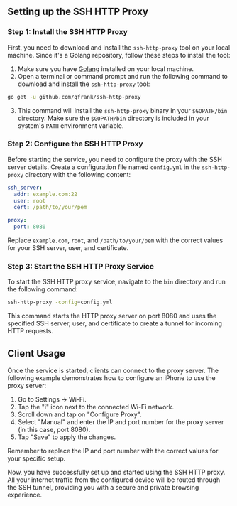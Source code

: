 ## Setting up the SSH HTTP Proxy

### Step 1: Install the SSH HTTP Proxy

First, you need to download and install the `ssh-http-proxy` tool on your local machine. Since it's a Golang repository, follow these steps to install the tool:

1. Make sure you have [Golang](https://golang.org/dl/) installed on your local machine.
2. Open a terminal or command prompt and run the following command to download and install the `ssh-http-proxy` tool:

```bash
go get -u github.com/qfrank/ssh-http-proxy
```

3. This command will install the `ssh-http-proxy` binary in your `$GOPATH/bin` directory. Make sure the `$GOPATH/bin` directory is included in your system's `PATH` environment variable.

### Step 2: Configure the SSH HTTP Proxy

Before starting the service, you need to configure the proxy with the SSH server details. Create a configuration file named `config.yml` in the `ssh-http-proxy` directory with the following content:

```yaml
ssh_server:
  addr: example.com:22
  user: root
  cert: /path/to/your/pem

proxy:
  port: 8080
```

Replace `example.com`, `root`, and `/path/to/your/pem` with the correct values for your SSH server, user, and certificate.

### Step 3: Start the SSH HTTP Proxy Service

To start the SSH HTTP proxy service, navigate to the `bin` directory and run the following command:

```bash
ssh-http-proxy -config=config.yml
```

This command starts the HTTP proxy server on port 8080 and uses the specified SSH server, user, and certificate to create a tunnel for incoming HTTP requests.

## Client Usage

Once the service is started, clients can connect to the proxy server. The following example demonstrates how to configure an iPhone to use the proxy server:

1. Go to Settings -> Wi-Fi.
2. Tap the "i" icon next to the connected Wi-Fi network.
3. Scroll down and tap on "Configure Proxy".
4. Select "Manual" and enter the IP and port number for the proxy server (in this case, port 8080).
5. Tap "Save" to apply the changes.

Remember to replace the IP and port number with the correct values for your specific setup.

Now, you have successfully set up and started using the SSH HTTP proxy. All your internet traffic from the configured device will be routed through the SSH tunnel, providing you with a secure and private browsing experience.

